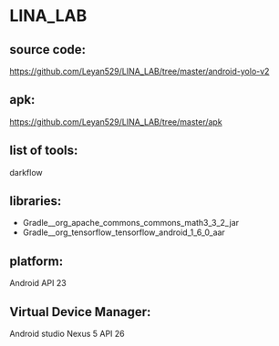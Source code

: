 # LINA_LAB  

## source code:
https://github.com/Leyan529/LINA_LAB/tree/master/android-yolo-v2

## apk:
https://github.com/Leyan529/LINA_LAB/tree/master/apk

## list of tools:
darkflow

## libraries:
* Gradle__org_apache_commons_commons_math3_3_2_jar
* Gradle__org_tensorflow_tensorflow_android_1_6_0_aar


## platform:
Android API 23


## Virtual Device Manager:
Android studio Nexus 5 API 26

